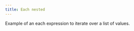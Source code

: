 ```yaml
---
title: Each nested
---
```


Example of an each expression to iterate over a list of values.

```yaml file=public/examples/flows_each.yml
```
